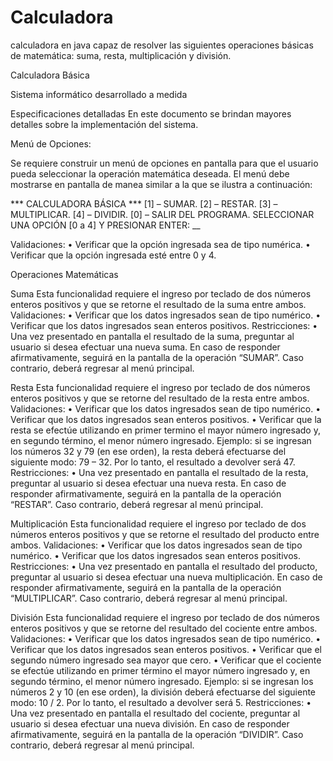 # Calculadora
 calculadora en java capaz de resolver las siguientes operaciones básicas de matemática: suma, resta, multiplicación y división. 

Calculadora Básica

Sistema informático desarrollado a medida

Especificaciones detalladas
En este documento se brindan mayores detalles sobre la implementación del sistema.

Menú de Opciones:

Se requiere construir un menú de opciones en pantalla para que el usuario pueda seleccionar
la operación matemática deseada. El menú debe mostrarse en pantalla de manea similar a la
que se ilustra a continuación:

*** CALCULADORA BÁSICA ***
[1] – SUMAR.
[2] – RESTAR.
[3] – MULTIPLICAR.
[4] – DIVIDIR.
[0] – SALIR DEL PROGRAMA.
SELECCIONAR UNA OPCIÓN [0 a 4] Y PRESIONAR ENTER: __

Validaciones:
• Verificar que la opción ingresada sea de tipo numérica.
• Verificar que la opción ingresada esté entre 0 y 4.

Operaciones Matemáticas

Suma
Esta funcionalidad requiere el ingreso por teclado de dos números enteros positivos y que se
retorne el resultado de la suma entre ambos.
Validaciones:
• Verificar que los datos ingresados sean de tipo numérico.
• Verificar que los datos ingresados sean enteros positivos.
Restricciones:
• Una vez presentado en pantalla el resultado de la suma, preguntar al usuario si desea
efectuar una nueva suma. En caso de responder afirmativamente, seguirá en la
pantalla de la operación “SUMAR”. Caso contrario, deberá regresar al menú principal.

Resta
Esta funcionalidad requiere el ingreso por teclado de dos números enteros positivos y que se
retorne del resultado de la resta entre ambos.
Validaciones:
• Verificar que los datos ingresados sean de tipo numérico.
• Verificar que los datos ingresados sean enteros positivos.
• Verificar que la resta se efectúe utilizando en primer termino el mayor número
ingresado y, en segundo término, el menor número ingresado. Ejemplo: si se ingresan
los números 32 y 79 (en ese orden), la resta deberá efectuarse del siguiente modo: 79
– 32. Por lo tanto, el resultado a devolver será 47.
Restricciones:
• Una vez presentado en pantalla el resultado de la resta, preguntar al usuario si desea
efectuar una nueva resta. En caso de responder afirmativamente, seguirá en la
pantalla de la operación “RESTAR”. Caso contrario, deberá regresar al menú principal.

Multiplicación
Esta funcionalidad requiere el ingreso por teclado de dos números enteros positivos y que se
retorne el resultado del producto entre ambos.
Validaciones:
• Verificar que los datos ingresados sean de tipo numérico.
• Verificar que los datos ingresados sean enteros positivos.
Restricciones:
• Una vez presentado en pantalla el resultado del producto, preguntar al usuario si
desea efectuar una nueva multiplicación. En caso de responder afirmativamente,
seguirá en la pantalla de la operación “MULTIPLICAR”. Caso contrario, deberá regresar
al menú principal.

División
Esta funcionalidad requiere el ingreso por teclado de dos números enteros positivos y que se
retorne del resultado del cociente entre ambos.
Validaciones:
• Verificar que los datos ingresados sean de tipo numérico.
• Verificar que los datos ingresados sean enteros positivos.
• Verificar que el segundo número ingresado sea mayor que cero.
• Verificar que el cociente se efectúe utilizando en primer término el mayor número
ingresado y, en segundo término, el menor número ingresado. Ejemplo: si se ingresan
los números 2 y 10 (en ese orden), la división deberá efectuarse del siguiente modo:
10 / 2. Por lo tanto, el resultado a devolver será 5.
Restricciones:
• Una vez presentado en pantalla el resultado del cociente, preguntar al usuario si desea
efectuar una nueva división. En caso de responder afirmativamente, seguirá en la
pantalla de la operación “DIVIDIR”. Caso contrario, deberá regresar al menú principal.
